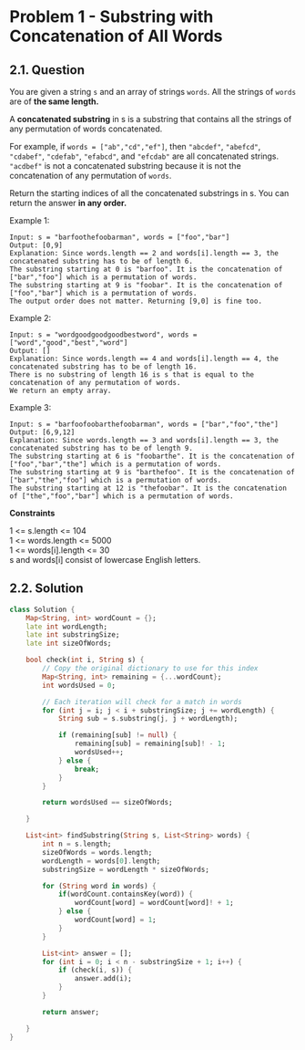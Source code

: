 # Problem 1 - Substring with Concatenation of All Words

## 2.1. Question

You are given a string `s` and an array of strings `words`. All the strings of `words` are of **the same length.**

A **concatenated substring** in s is a substring that contains all the strings of any permutation of words concatenated.

For example, if `words = ["ab","cd","ef"]`, then `"abcdef"`, `"abefcd"`, `"cdabef"`, `"cdefab"`, `"efabcd"`, and `"efcdab"` are all concatenated strings. `"acdbef"` is not a concatenated substring because it is not the concatenation of any permutation of `words`.

Return the starting indices of all the concatenated substrings in s. You can return the answer **in any order.**

Example 1:

```
Input: s = "barfoothefoobarman", words = ["foo","bar"]
Output: [0,9]
Explanation: Since words.length == 2 and words[i].length == 3, the concatenated substring has to be of length 6.
The substring starting at 0 is "barfoo". It is the concatenation of ["bar","foo"] which is a permutation of words.
The substring starting at 9 is "foobar". It is the concatenation of ["foo","bar"] which is a permutation of words.
The output order does not matter. Returning [9,0] is fine too.
```

Example 2:

```
Input: s = "wordgoodgoodgoodbestword", words = ["word","good","best","word"]
Output: []
Explanation: Since words.length == 4 and words[i].length == 4, the concatenated substring has to be of length 16.
There is no substring of length 16 is s that is equal to the concatenation of any permutation of words.
We return an empty array.
```

Example 3:

```
Input: s = "barfoofoobarthefoobarman", words = ["bar","foo","the"]
Output: [6,9,12]
Explanation: Since words.length == 3 and words[i].length == 3, the concatenated substring has to be of length 9.
The substring starting at 6 is "foobarthe". It is the concatenation of ["foo","bar","the"] which is a permutation of words.
The substring starting at 9 is "barthefoo". It is the concatenation of ["bar","the","foo"] which is a permutation of words.
The substring starting at 12 is "thefoobar". It is the concatenation of ["the","foo","bar"] which is a permutation of words.
```

**Constraints**

1 <= s.length <= 104  
1 <= words.length <= 5000  
1 <= words[i].length <= 30  
s and words[i] consist of lowercase English letters.

## 2.2. Solution

```dart
class Solution {
    Map<String, int> wordCount = {};
    late int wordLength;
    late int substringSize;
    late int sizeOfWords;

    bool check(int i, String s) {
        // Copy the original dictionary to use for this index
        Map<String, int> remaining = {...wordCount};
        int wordsUsed = 0;

        // Each iteration will check for a match in words
        for (int j = i; j < i + substringSize; j += wordLength) {
            String sub = s.substring(j, j + wordLength);

            if (remaining[sub] != null) {
                remaining[sub] = remaining[sub]! - 1;
                wordsUsed++;
            } else {
                break;
            }
        }

        return wordsUsed == sizeOfWords;

    }

    List<int> findSubstring(String s, List<String> words) {
        int n = s.length;
        sizeOfWords = words.length;
        wordLength = words[0].length;
        substringSize = wordLength * sizeOfWords;

        for (String word in words) {
            if(wordCount.containsKey(word)) {
                wordCount[word] = wordCount[word]! + 1;
            } else {
                wordCount[word] = 1;
            }
        }

        List<int> answer = [];
        for (int i = 0; i < n - substringSize + 1; i++) {
            if (check(i, s)) {
                answer.add(i);
            }
        }

        return answer;

    }
}
```

